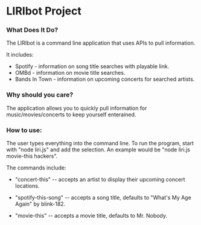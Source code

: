 # LIRIbot Project

### What Does It Do?
The LIRIbot is a command line application that uses APIs to pull information. 

It includes:
* Spotify - information on song title searches with playable link.
* OMBd - information on movie title searches.
* Bands In Town - information on upcoming concerts for searched artists.

### Why should you care?
The application allows you to quickly pull information for music/movies/concerts to keep yourself enterained.

### How to use:
The user types everything into the command line. To run the program, start with "node liri.js" and add the selection. An example would be "node liri.js movie-this hackers". 

The commands include:
* "concert-this" -- accepts an artist to display their upcoming concert locations.

* "spotify-this-song" -- accepts a song title, defaults to "What's My Age Again" by blink-182.

* "movie-this" -- accepts a movie title, defaults to Mr. Nobody.